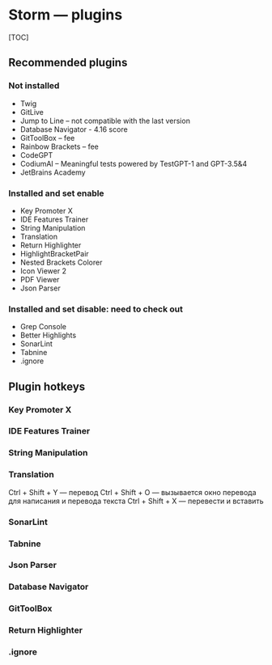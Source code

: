 # Storm — plugins

[TOC]

## Recommended plugins

### Not installed

* Twig
* GitLive
* Jump to Line – not compatible with the last version
* Database Navigator - 4.16 score
* GitToolBox – fee
* Rainbow Brackets – fee
* CodeGPT
* CodiumAI – Meaningful tests powered by TestGPT-1 and GPT-3.​5&4
* JetBrains Academy

### Installed and set enable

* Key Promoter X
* IDE Features Trainer
* String Manipulation
* Translation
* Return Highlighter
* HighlightBracketPair
* Nested Brackets Colorer
* Icon Viewer 2
* PDF Viewer
* Json Parser

### Installed and set disable: need to check out

* Grep Console
* Better Highlights
* SonarLint
* Tabnine
* .ignore

## Plugin hotkeys

### Key Promoter X

### IDE Features Trainer

### String Manipulation

### Translation

Ctrl + Shift + Y — перевод
Ctrl + Shift + O — вызывается окно перевода для написания и перевода текста
Ctrl + Shift + X — перевести и вставить

### SonarLint

### Tabnine

### Json Parser

### Database Navigator

### GitToolBox

### Return Highlighter

### .ignore
